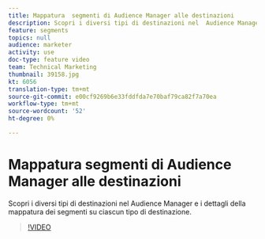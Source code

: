 ```yaml
---
title: Mappatura  segmenti di Audience Manager alle destinazioni
description: Scopri i diversi tipi di destinazioni nel  Audience Manager e i dettagli della mappatura dei segmenti su ciascun tipo di destinazione.
feature: segments
topics: null
audience: marketer
activity: use
doc-type: feature video
team: Technical Marketing
thumbnail: 39158.jpg
kt: 6056
translation-type: tm+mt
source-git-commit: e00cf9269b6e33fddfda7e70baf79ca82f7a70ea
workflow-type: tm+mt
source-wordcount: '52'
ht-degree: 0%

---
```



# Mappatura  segmenti di Audience Manager alle destinazioni

Scopri i diversi tipi di destinazioni nel  Audience Manager e i dettagli della mappatura dei segmenti su ciascun tipo di destinazione.

>[!VIDEO](https://video.tv.adobe.com/v/39158/?quality=12&learn=on)
